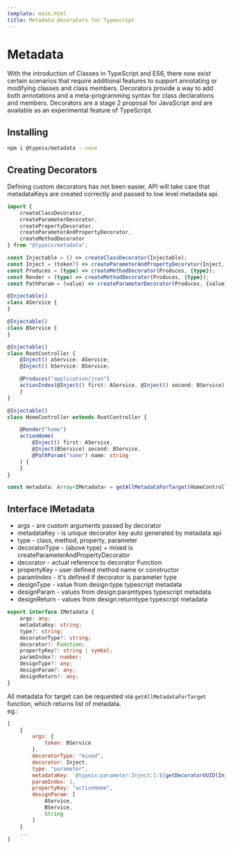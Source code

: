 ```yaml
---
template: main.html 
title: Metadata decorators for Typescript
---
```

# Metadata
With the introduction of Classes in TypeScript and ES6, there now exist certain scenarios that require additional
features to support annotating or modifying classes and class members. Decorators provide a way to add both annotations
and a meta-programming syntax for class declarations and members. Decorators are a stage 2 proposal for JavaScript and
are available as an experimental feature of TypeScript.

## Installing

```bash
npm i @typeix/metadata --save
```

## Creating Decorators

Defining custom decorators has not been easier, API will take care that metadataKeys are created correctly and passed to
low level metadata api.

```ts
import {
    createClassDecorator,
    createParameterDecorator,
    createPropertyDecorator,
    createParameterAndPropertyDecorator,
    createMethodDecorator
} from "@typeix/metadata";

const Injectable = () => createClassDecorator(Injectable);
const Inject = (token?) => createParameterAndPropertyDecorator(Inject, {token});
const Produces = (type) => createMethodDecorator(Produces, {type});
const Render = (type) => createMethodDecorator(Produces, {type});
const PathParam = (value) => createParameterDecorator(Produces, {value});

@Injectable()
class AService {
}

@Injectable()
class BService {
}

@Injectable()
class RootController {
    @Inject() aService: AService;
    @Inject() bService: BService;

    @Produces("application/json")
    actionIndex(@Inject() first: AService, @Inject() second: BService) {
    }
}

@Injectable()
class HomeController extends RootController {

    @Render("home")
    actionHome(
        @Inject() first: AService,
        @Inject(BService) second: BService,
        @PathParam("name") name: string
    ) {
    }
}

const metadata: Array<IMetadata> = getAllMetadataForTarget(HomeController);
```

## Interface IMetadata
* args - are custom arguments passed by decorator
* metadataKey - is unique decorator key auto generated by metadata api
* type - class, method, property, parameter
* decoratorType - (above type) + mixed is createParameterAndPropertyDecorator
* decorator - actual reference to decorator Function
* propertyKey - user defined method name or constructor
* paramIndex - it's defined if decorator is parameter type
* designType - value from design:type typescript metadata
* designParam - values from design:paramtypes typescript metadata
* designReturn - values from design:returntype typescript metadata
```ts
export interface IMetadata {
    args: any;
    metadataKey: string;
    type?: string;
    decoratorType?: string;
    decorator?: Function;
    propertyKey?: string | symbol;
    paramIndex?: number;
    designType?: any;
    designParam?: any;
    designReturn?: any;
}
```
All metadata for target can be requested via `getAllMetadataForTarget` function, which returns list of metadata. <br />
eg.:
```js
[
    {
        args: {
            token: BService
        },
        decoratorType: "mixed",
        decorator: Inject,
        type: "parameter",
        metadataKey: `@typeix:parameter:Inject:1:${getDecoratorUUID(Inject)}`,
        paramIndex: 1,
        propertyKey: "actionHome",
        designParam: [
            AService,
            BService,
            String
        ]
    }
    ...
]
```